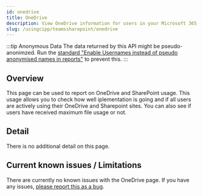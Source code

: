 ```yaml
---
id: onedrive
title: OneDrive
description: View OneDrive information for users in your Microsoft 365 tenants.
slug: /usingcipp/teamssharepoint/onedrive
---
```


:::tip Anonymous Data
The data returned by this API might be pseudo-anonimzed. Run the [standard "Enable Usernames instead of pseudo anonymised names in reports"](../../tenantadministration/standards/) to prevent this.
:::

## Overview

This page can be used to report on OneDrive and SharePoint usage. This usage allows you to check how well iplementation is going and if all users are actively using their OneDrive and Sharepoint sites. You can also see if users have received maximum file usage or not.

## Detail


There is no additional detail on this page.

## Current known issues / Limitations

There are currently no known issues with the OneDrive page.  If you have any issues, [please report this as a bug](https://github.com/KelvinTegelaar/CIPP/issues/new?assignees=&labels=&template=bug_report.md&title=BUG%3A+).
